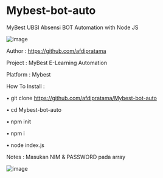 # Mybest-bot-auto
MyBest UBSI Absensi BOT Automation with Node JS

![image](https://user-images.githubusercontent.com/45161296/197680651-6a3917d3-53c8-47a7-9679-c15831237fee.png)


Author   : https://github.com/afdipratama 

Project  : MyBest E-Learning Automation

Platform : Mybest

How To Install : 

• git clone https://github.com/afdipratama/Mybest-bot-auto

• cd Mybest-bot-auto

• npm init

• npm i

• node index.js

Notes : Masukan NIM & PASSWORD pada array

![image](https://user-images.githubusercontent.com/45161296/197681385-e71eaadf-61be-4012-b7b4-1316c612cdd7.png)
